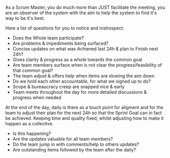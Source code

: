 
As a Scrum Master, you do much more than JUST facilitate the meeting, you are an observer of the system with the aim to help the system to find it's way to be it's best. 

Here a list of questions for you to notice and instrospect:
* Does the Whole team participate?
* Are problems & impediments being surfaced?
* Concise updates on what was Achieved last 24h & plan to Finish next 24h?
* Gives clarity & progress as a whole towards the common goal
* Are team members surface when is not clear the progress/feasibility of that common goal?
* The team adjust & offers help when items are slowing the aim down
* Do we hold each other accountable, for what we signed up to do?
* Scope & bureaucracy creep are snapped nice & early
* Team meets throughout the day for more detailed discussions & progress when needed

At the end of the day, daily is there as a touch point for aligment and for the team to adjust their plan for the next 24h so that the Sprint Goal can in fact be achieved. Keeping time and quality fixed, whilst adjusting how to make it happen as a collective.
* Is this happening?
* Are the updates valuable for all team members?
* Do the team jump in with comments/help to others updates?
* Are outstanding items followed by the team after the daily?

